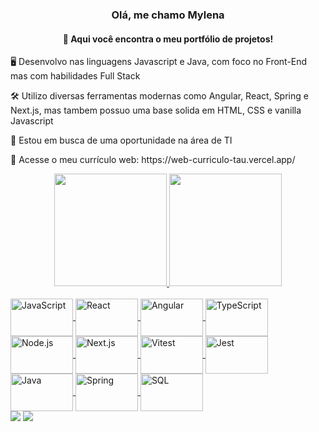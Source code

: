 <h3 align="center"> Olá, me chamo Mylena </h3>
<h4 align="center">👋 Aqui você encontra o meu portfólio de projetos!</h4>

<p>🖥️ Desenvolvo nas linguagens Javascript e Java, com foco no Front-End mas com habilidades Full Stack </p>
<p>🛠️ Utilizo diversas ferramentas modernas como Angular, React, Spring e Next.js, mas tambem possuo uma base solida em HTML, CSS e vanilla Javascript</p>
<p>🎯 Estou em busca de uma oportunidade na área de TI</p>
<p>📃 Acesse o meu currículo web: https://web-curriculo-tau.vercel.app/ </p> 

<div align="center">
  <a href="https://github.com/mylenaverspeelt">
  <img height="180em" src="https://github-readme-stats.vercel.app/api?username=mylenaverspeelt&theme=highcontrast&show_icons=true&hide_border=false&count_private=true"/>
  <img height="180em" src="https://github-readme-stats.vercel.app/api/top-langs/?username=mylenaverspeelt&theme=highcontrast&show_icons=true&hide_border=false&layout=compact"/>
</div>

<div style="display: inline_block"><br>
  <img align="center" alt="JavaScript" height="60" width="100" src="https://cdn.jsdelivr.net/gh/devicons/devicon/icons/javascript/javascript-original.svg">
  <img align="center" alt="React" height="60" width="100" src="https://cdn.jsdelivr.net/gh/devicons/devicon/icons/react/react-original.svg">
  <img align="center" alt="Angular" height="60" width="100" src="https://cdn.jsdelivr.net/gh/devicons/devicon/icons/angularjs/angularjs-original.svg">
   <img align="center" alt="TypeScript" height="60" width="100" src="https://cdn.jsdelivr.net/gh/devicons/devicon/icons/typescript/typescript-original.svg">
   <img align="center" alt="Node.js" height="60" width="100" src="https://cdn.jsdelivr.net/gh/devicons/devicon/icons/nodejs/nodejs-original.svg">
  <img align="center" alt="Next.js" height="60" width="100" src="https://cdn.jsdelivr.net/gh/devicons/devicon/icons/nextjs/nextjs-original-wordmark.svg">
  <img align="center" alt="Vitest" height="60" width="100" src="https://cdn.jsdelivr.net/gh/devicons/devicon/icons/jest/jest-plain.svg">
   <img align="center" alt="Jest" height="60" width="100" src="https://cdn.jsdelivr.net/gh/devicons/devicon/icons/vitest/vitest-original.svg">
<img align="center" alt="Java" height="60" width="100" src="https://cdn.jsdelivr.net/gh/devicons/devicon/icons/java/java-original.svg">
    <img align="center" alt="Spring" height="60" width="100" src="https://cdn.jsdelivr.net/gh/devicons/devicon/icons/spring/spring-original.svg">
    <img align="center" alt="SQL" height="60" width="100" src="https://cdn.jsdelivr.net/gh/devicons/devicon/icons/mysql/mysql-original.svg">
  </div>


<div> 
  <a href="https://www.linkedin.com/in/mylenaverspeelt/" target="_blank"><img src="https://img.shields.io/badge/LinkedIn-0077B5?style=for-the-badge&logo=linkedin&logoColor=white" target="_blank"></a>  
      <a href="mailto:mylena49@hotmail.com" target="_blank"><img src="https://img.shields.io/badge/Microsoft_Outlook-0078D4?style=for-the-badge&logo=microsoft-outlook&logoColor=white" target="_blank"></a> 
</div>
 
